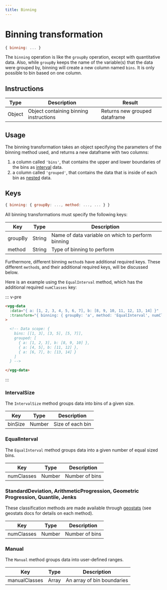 ```yaml
---
title: Binning
---
```


# Binning transformation

```js
{ binning: ... }
```

The `binning` operation is like the `groupBy` operation, except with quantitative
data. Also, while `groupBy` keeps the name of the variable(s) that the data were grouped
by, binning will create a new column named `bins`. It is only possible to bin based
on one column.

## Instructions

| Type   | Description                            | Result                        |
| ------ | -------------------------------------- | ----------------------------- |
| Object | Object containing binning instructions | Returns new grouped dataframe |

## Usage

The binning transformation takes an object specifying the parameters of the binning method used,
and returns a new dataframe with two columns:

1. a column called `'bins'`, that contains the upper and lower boundaries of the
bins as [interval](../concepts/data-loading#data-types) data.
2. a column called `'grouped'`, that contains the data that is inside of each
bin as [nested](../concepts/data-loading#data-types) data.

## Keys

```js
{ binning: { groupBy: ..., method: ..., ... } }
```

All binning transformations must specify the following keys:

Key       | Type      |  Description
----------|-----------|----------------------------
groupBy   | String    | Name of data variable on which to perform binning
method    | String    | Type of binning to perform

Furthermore, different binning `method`s have additional required keys.
These different `method`s, and their additional required keys, will be discussed
below.

Here is an example using the `EqualInterval` method, which has the additional
required `numClasses` key:

::: v-pre
```html
<vgg-data
  :data="{ a: [1, 2, 3, 4, 5, 6, 7], b: [8, 9, 10, 11, 12, 13, 14] }"
  :transform="{ binning: { groupBy: 'a', method: 'EqualInterval', numClasses: 3 } }"
>

  <!-- Data scope: {
    bins: [[1, 3], [3, 5], [5, 7]],
    grouped: [
      { a: [1, 2, 3], b: [8, 9, 10] },
      { a: [4, 5], b: [11, 12] },
      { a: [6, 7], b: [13, 14] }
    ]
  } -->

</vgg-data>
```
:::

### IntervalSize

The `IntervalSize` method groups data into bins of a given size.

Key       | Type      |  Description
----------|-----------|----------------------------
binSize   | Number    | Size of each bin

### EqualInterval

The `EqualInterval` method groups data into a given number of equal sized bins.

Key       | Type      |  Description
----------|-----------|----------------------------
numClasses| Number    | Number of bins

### StandardDeviation, ArithmeticProgression, Geometric Progression, Quantile, Jenks

These classification methods are made available through [geostats](https://github.com/simogeo/geostats)
(see geostats docs for details on each method).

Key       | Type      |  Description
----------|-----------|----------------------------
numClasses| Number    | Number of bins

### Manual

The `Manual` method groups data into user-defined ranges.

Key          | Type      |  Description
-------------|-----------|----------------------------
manualClasses| Array     | An array of bin boundaries
